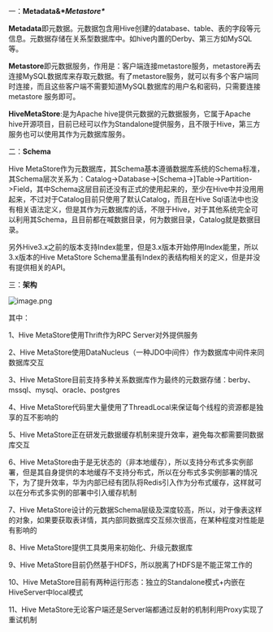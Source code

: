 一：**Metadata&\**Metastore\****

**Metadata**即元数据。元数据包含用Hive创建的database、table、表的字段等元信息。元数据存储在关系型数据库中。如hive内置的Derby、第三方如MySQL等。

**Metastore**即元数据服务，作用是：客户端连接metastore服务，metastore再去连接MySQL数据库来存取元数据。有了metastore服务，就可以有多个客户端同时连接，而且这些客户端不需要知道MySQL数据库的用户名和密码，只需要连接metastore 服务即可。

**HiveMetaStore**:是为Apache hive提供元数据的元数据服务，它属于Apache hive开源项目，目前已经可以作为Standalone提供服务，且不限于Hive，第三方服务也可以使用其作为元数据库服务。

二：**Schema**

Hive MetaStore作为元数据库，其Schema基本遵循数据库系统的Schema标准，其Schema层次关系为：Catalog->Database->[Schema->]Table->Partition->Field，其中Schema这层目前还没有正式的使用起来的，至少在Hive中并没用用起来，不过对于Catalog目前只使用了默认Catalog，而且在Hive Sql语法中也没有相关语法定义，但是其作为元数据库的话，不限于Hive，对于其他系统完全可以利用其Schema，且目前都在喊数据目录，何为数据目录，Catalog就是数据目录。

另外Hive3.x之前的版本支持Index能里，但是3.x版本开始停用Index能里，所以3.x版本的Hive MetaStore Schema里虽有Index的表结构相关的定义，但是并没有提供相关的API。

三：**架构**

![image.png](https://forum-img.huaweicloud.com/data/attachment/forum/202010/31/174525dnx5hsasesphzd1c.png)

其中：

1、Hive MetaStore使用Thrift作为RPC Server对外提供服务

2、Hive MetaStore使用DataNucleus（一种JDO中间件）作为数据库中间件来同数据库交互

3、Hive MetaStore目前支持多种关系数据库作为最终的元数据存储：berby、mssql、mysql、oracle、postgres

4、Hive MetaStore代码里大量使用了ThreadLocal来保证每个线程的资源都是独享的互不影响的

5、Hive MetaStore正在研发元数据缓存机制来提升效率，避免每次都需要同数据库交互

6、Hive MetaStore由于是无状态的（非本地缓存），所以支持分布式多实例部署，但是其自身提供的本地缓存不支持分布式，所以在分布式多实例部署的情况下，为了提升效率，华为内部已经有团队将Redis引入作为分布式缓存，这样就可以在分布式多实例的部署中引入缓存机制

7、Hive MetaStore设计的元数据Schema层级及深度较高，所以，对于像表这样的对象，如果要获取表详情，其内部同数据库交互频次很高，在某种程度对性能是有影响的

8、Hive MetaStore提供工具类用来初始化、升级元数据库

9、Hive MetaStore目前仍然基于HDFS，所以脱离了HDFS是不能正常工作的

10、Hive MetaStore目前有两种运行形态：独立的Standalone模式+内嵌在HiveServer中local模式

11、Hive MetaStore无论客户端还是Server端都通过反射的机制利用Proxy实现了重试机制